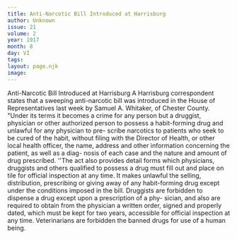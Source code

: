 ```yaml
---
title: Anti-Narcotic Bill Introduced at Harrisburg
author: Unknown
issue: 21
volume: 2
year: 1917
month: 8
day: VI
tags:
layout: page.njk
image:
---
```

Anti-Narcotic Bill Introduced at Harrisburg   A Harrisburg correspondent states that a   sweeping anti-narcotic bill was introduced in the House of Representatives last week by   Samuel A. Whitaker, of Chester County. "Under its terms it becomes a crime for any   person but a druggist, physician or other authorized person to possess a habit-forming   drug and unlawful for any physician to pre- scribe narcotics to patients who seek to be cured of the habit, without filing with the Director of Health, or other local health officer, the name, address and other information concerning the patient, as well as a diag- nosis of each case and the nature and amount of drug prescribed.   ''The act also provides detail forms which   physicians, druggists and others qualified to possess a drug must fill out and place on tile for official inspection at any time. It   makes unlawful the selling, distribution, prescribing or giving away of any habit-forming drug except under the conditions imposed in the bill. Druggists are forbidden to dispense a drug except upon a prescription of a phy- sician, and also are required to obtain from the physician a written order, signed and properly dated, which must be kept for two years, accessible for official inspection at any time. Veterinarians are forbidden the banned drugs for use of a human being.




